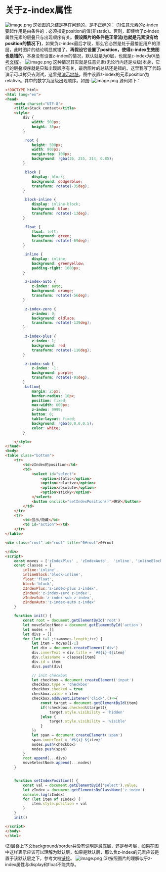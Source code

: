 # 关于z-index属性

![image.png](https://cdn.nlark.com/yuque/0/2020/png/1343283/1591855325199-139008e0-ac05-464e-8b96-8e09e6dda95f.png#align=left&display=inline&height=334&margin=%5Bobject%20Object%5D&name=image.png&originHeight=668&originWidth=994&size=580096&status=done&style=none&width=497)
这张图的总结是存在问题的，是不正确的：
(1)任意元素的z-index要起作用是由条件的：必须指定position的值(非static)。否则，即使给了z-index属性元素的层叠只与出现顺序有关。**假设图片的条件是正常流(也就是元素没有给position的情况下)**，如果负z-index最后才现，那么它必然是处于最接近用户的顶层，此时图片的结论明显就错了。**再假设它设置了position，使得z-index生效图也是错的**，本身没有设置z-index的情况，默认就是为0层，也就是z-index为0([参考文档](https://developer.mozilla.org/en-US/docs/Web/CSS/CSS_Positioning/Understanding_z_index/Adding_z-index))。
![image.png](https://cdn.nlark.com/yuque/0/2020/png/1343283/1591874993096-65ebcaf6-6c06-4ca1-b3f4-7987001acc24.png#align=left&display=inline&height=231&margin=%5Bobject%20Object%5D&name=image.png&originHeight=279&originWidth=900&size=32025&status=done&style=stroke&width=746)
这种情况其实就是任意元素(无论行内还是块级)本身，它们的层叠顺序就是只和出现顺序有关，最后图片的总结还是错的。这里我写了代码演示可以拷贝去测试，这里是[演示地址](https://cendeal.github.io/Stack_context/)。图中设置z-index的元素position为relative。其中的数字为层级出现顺序。如图:
![image.png](https://cdn.nlark.com/yuque/0/2020/png/1343283/1591874332016-3d13fdab-a444-4514-bacc-abcd064a7242.png#align=left&display=inline&height=649&margin=%5Bobject%20Object%5D&name=image.png&originHeight=880&originWidth=1011&size=63451&status=done&style=shadow&width=746)
源码如下：

```html
<!DOCTYPE html>
<html lang="en">
<head>
    <meta charset="UTF-8">
    <title>Stack context</title>
    <style>
        div {
            width: 500px;
            height: 30px;
        }

        .root {
            height: 500px;
            width: 800px;
            margin-top: 100px;
            background: rgba(26, 255, 214, 0.85);
        }

        .block {
            display: block;
            background: dodgerblue;
            transform: rotate(-35deg);
        }

        .block-inline {
            display: inline-block;
            background: blue;
            transform: rotate(-13deg);
        }

        .float {
            float: left;
            background: green;
            transform: rotate(-69deg);
        }

        .inline {
            display: inline;
            background: greenyellow;
            padding-right: 1000px;
        }

        .z-index-auto {
            z-index: auto;
            background: orange;
            transform: rotate(-56deg);
        }

        .z-index-zero {
            z-index: 0;
            background: oldlace;
            transform: rotate(-139deg);
        }

        .z-index-plus {
            z-index: 1;
            background: red;
            transform: rotate(-110deg);
        }

        .z-index-sub {
            z-index: -1;
            background: purple;
            transform: rotate(-91deg);
        }
        .bottom{
            margin: 25px;
            border-radius: 10px;
            position: fixed;
            max-width: 600px;
            z-index: 9999;
            bottom: 0;
            table-layout: fixed;
            background: rgba(0,0,0,0.5);
            color: white;
        }

    </style>
</head>
<body>
<table class="bottom">
    <tr>
        <td>zIndex的position</td>
        <td>
            <select id="select">
                <option>static</option>
                <option>relative</option>
                <option>absolute</option>
                <option>sticky</option>
            </select>
            <button onclick="setIndexPosition()">确定</button>
        </td>
    </tr>
    <tr>
        <td>显示/隐藏</td>
        <td id="action"></td>
    </tr>
</table>

<div class="root" id="root" title="0#root">0#root

</div>
<script>
    const moves = ['zIndexPlus' , 'zIndexAuto',  'inline', 'inlineBlock','float', 'block',  'zIndex0', 'zIndexSub']
    const classes = {
        inline:'inline',
        inlineBlock:'block-inline',
        float:'float',
        block:'block',
        zIndexPlus:'z-index-plus z-index',
        zIndex0:'z-index-zero z-index',
        zIndexSub:'z-index-sub z-index',
        zIndexAuto:'z-index-auto z-index'
    }

    function init() {
        const root = document.getElementById('root')
        let moveSelectNode = document.getElementById('action')
        let nodes = []
        let divs = []
        for (let i=1 ;i<=moves.length;i++) {
            let item = moves[i-1]
            let div = document.createElement('div')
            div.innerText = div.title = `#${i}-${item}`
            div.className = classes[item]
            div.id = item
            divs.push(div)

            // init checkbox
            let checkbox = document.createElement('input')
            checkbox.type = 'checkbox'
            checkbox.checked = true
            checkbox.value = item
            checkbox.addEventListener('click',()=>{
                const target = document.getElementById(item)
                if(!checkbox.checked&&target){
                    target.style.visibility = 'hidden'
                }else {
                    target.style.visibility = 'visible'
                }
            })
            let span = document.createElement('span')
            span.innerText = `#${i}-${item}`
            nodes.push(checkbox)
            nodes.push(span)
        }
        root.append(...divs)
        moveSelectNode.append(...nodes)
    }


    function setIndexPosition() {
        const val = document.getElementById('select').value;
        let zIndex = document.getElementsByClassName('z-index')
        console.log(zIndex)
        for (let item of zIndex) {
            item.style.position = val
        }
    }
    init()

</script>
</body>
</html>
```
(2)层叠上下文background/border并没有说明是最底层，还是参考层，如果在图中这样表示应该可以理解为默认层，如果是默认层，那么负z-index的元素应该是置于该默认层之下，参考文档[链接](https://developer.mozilla.org/zh-CN/docs/Web/Guide/CSS/Understanding_z_index/Adding_z-index)。
![image.png](https://cdn.nlark.com/yuque/0/2020/png/1343283/1591872149979-c7f3e17e-bc97-4f2c-a2a3-ecefb6ba0eca.png#align=left&display=inline&height=432&margin=%5Bobject%20Object%5D&name=image.png&originHeight=466&originWidth=804&size=26172&status=done&style=shadow&width=746)
(3)按照图片的理解似乎z-index属性与display和float不能共存。